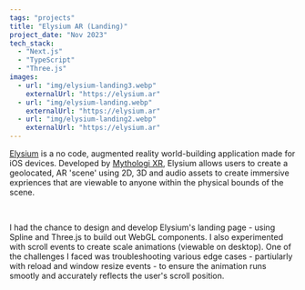 ```yaml
---
tags: "projects"
title: "Elysium AR (Landing)"
project_date: "Nov 2023"
tech_stack: 
  - "Next.js"
  - "TypeScript"
  - "Three.js"
images:
  - url: "img/elysium-landing3.webp"
    externalUrl: "https://elysium.ar"
  - url: "img/elysium-landing.webp"
    externalUrl: "https://elysium.ar"
  - url: "img/elysium-landing2.webp"
    externalUrl: "https://elysium.ar"
---
```


[Elysium](https://elysium.ar/) is a no code, augmented reality world-building application made for iOS devices. Developed by [Mythologi XR](https://mythologi.es/), Elysium allows users to create a geolocated, AR 'scene' using 2D, 3D and audio assets to create immersive expriences that are viewable to anyone within the physical bounds of the scene. 

 &nbsp;

I had the chance to design and develop Elysium's landing page - using Spline and Three.js to build out WebGL components. I also experimented with scroll events to create scale animations (viewable on desktop). One of the challenges I faced was troubleshooting various edge cases - partiularly with reload and window resize events - to ensure the animation runs smootly and accurately reflects the user's scroll position. 